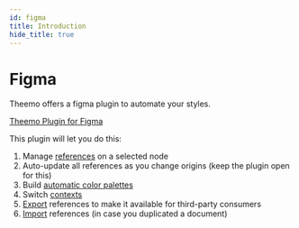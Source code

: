 ```yaml
---
id: figma
title: Introduction
hide_title: true
---
```


# Figma

Theemo offers a figma plugin to automate your styles.

<p><a class="button button--primary button-lg" target="_blank"
href="https://www.figma.com/community/plugin/791262205400516364/Theemo---Style-Automator">
Theemo Plugin for Figma
</a></p>

This plugin will let you do this:

1. Manage [references](./figma/references) on a selected node
2. Auto-update all references as you change origins (keep the plugin open for
   this)
3. Build [automatic color palettes](./figma/automatic-color-palette)
4. Switch [contexts](./figma/contexts)
5. [Export](./figma/sync#export) references to make it available for third-party consumers
6. [Import](./figma/sync#import) references (in case you duplicated a document)
